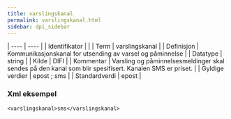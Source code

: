 ```yaml
---
title: varslingskanal
permalink: varslingskanal.html
sidebar: dpi_sidebar
---
```


| ---- | ---- |
| Identifikator |  |
| Term | varslingskanal |
| Definisjon | Kommunikasjonskanal for utsending av varsel og påminnelse |
| Datatype | string |
| Kilde | DIFI |
| Kommentar | Varsling og påminnelsesmeldinger skal sendes på den kanal som blir spesifisert. Kanalen SMS er priset. | 
| Gyldige verdier | epost ; sms |
| Standardverdi | epost |

### Xml eksempel

```
<varslingskanal>sms</varslingskanal>
```
